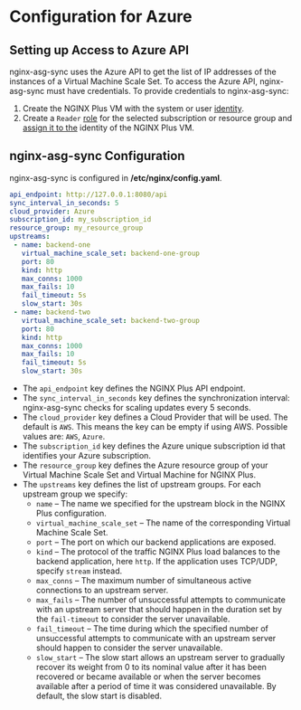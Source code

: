 # Configuration for Azure

## Setting up Access to Azure API

nginx-asg-sync uses the Azure API to get the list of IP addresses of the instances of a Virtual Machine Scale Set. To access the Azure API, nginx-asg-sync must have credentials. To provide credentials to nginx-asg-sync:

1. Create the NGINX Plus VM with the system or user [identity](https://docs.microsoft.com/en-us/azure/active-directory/managed-identities-azure-resources/qs-configure-portal-windows-vm#system-assigned-managed-identity).
2. Create a `Reader` [role](https://docs.microsoft.com/en-us/azure/role-based-access-control/overview) for the selected subscription or resource group and [assign it to the](https://docs.microsoft.com/en-gb/azure/role-based-access-control/role-assignments-portal#add-a-role-assignment) identity of the NGINX Plus VM.

## nginx-asg-sync Configuration

nginx-asg-sync is configured in **/etc/nginx/config.yaml**.

```yaml
api_endpoint: http://127.0.0.1:8080/api
sync_interval_in_seconds: 5
cloud_provider: Azure
subscription_id: my_subscription_id
resource_group: my_resource_group
upstreams:
 - name: backend-one
   virtual_machine_scale_set: backend-one-group
   port: 80
   kind: http
   max_conns: 1000
   max_fails: 10
   fail_timeout: 5s
   slow_start: 30s
 - name: backend-two
   virtual_machine_scale_set: backend-two-group
   port: 80
   kind: http
   max_conns: 1000
   max_fails: 10
   fail_timeout: 5s
   slow_start: 30s
```

* The `api_endpoint` key defines the NGINX Plus API endpoint.
* The `sync_interval_in_seconds` key defines the synchronization interval: nginx-asg-sync checks for scaling updates every 5 seconds.
* The `cloud_provider` key defines a Cloud Provider that will be used. The default is `AWS`. This means the key can be empty if using AWS. Possible values are: `AWS`, `Azure`.
* The `subscription_id` key defines the Azure unique subscription id that identifies your Azure subscription.
* The `resource_group` key defines the Azure resource group of your Virtual Machine Scale Set and Virtual Machine for NGINX Plus.
* The `upstreams` key defines the list of upstream groups. For each upstream group we specify:
  * `name` – The name we specified for the upstream block in the NGINX Plus configuration.
  * `virtual_machine_scale_set` – The name of the corresponding Virtual Machine Scale Set.
  * `port` – The port on which our backend applications are exposed.
  * `kind` – The protocol of the traffic NGINX Plus load balances to the backend application, here `http`. If the application uses TCP/UDP, specify `stream` instead.
  * `max_conns` – The maximum number of simultaneous active connections to an upstream server.
  * `max_fails` – The number of unsuccessful attempts to communicate with an upstream server that should happen in the duration set by the `fail-timeout` to consider the server unavailable.
  * `fail_timeout` – The time during which the specified number of unsuccessful attempts to communicate with an upstream server should happen to consider the server unavailable.
  * `slow_start` – The slow start allows an upstream server to gradually recover its weight from 0 to its nominal value after it has been recovered or became available or when the server becomes available after a period of time it was considered unavailable. By default, the slow start is disabled.
